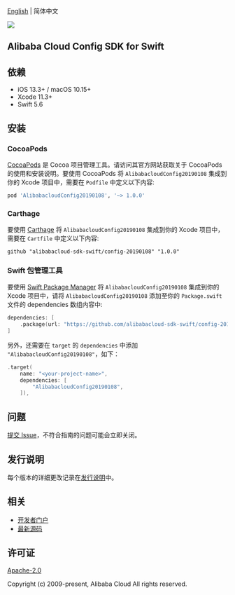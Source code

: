 [English](README.md) | 简体中文

![](https://aliyunsdk-pages.alicdn.com/icons/AlibabaCloud.svg)

## Alibaba Cloud Config SDK for Swift

## 依赖

- iOS 13.3+ / macOS 10.15+
- Xcode 11.3+
- Swift 5.6

## 安装

### CocoaPods

[CocoaPods](https://cocoapods.org) 是 Cocoa 项目管理工具。请访问其官方网站获取关于 CocoaPods 的使用和安装说明。要使用 CocoaPods 将 `AlibabacloudConfig20190108` 集成到你的 Xcode 项目中，需要在 `Podfile` 中定义以下内容:

```ruby
pod 'AlibabacloudConfig20190108', '~> 1.0.0'
```

### Carthage

要使用 [Carthage](https://github.com/Carthage/Carthage) 将 `AlibabacloudConfig20190108` 集成到你的 Xcode 项目中，需要在 `Cartfile` 中定义以下内容:

```ogdl
github "alibabacloud-sdk-swift/config-20190108" "1.0.0"
```

### Swift 包管理工具

要使用 [Swift Package Manager](https://swift.org/package-manager/) 将 `AlibabacloudConfig20190108` 集成到你的 Xcode 项目中，请将 `AlibabacloudConfig20190108` 添加至你的 `Package.swift` 文件的 dependencies 数组内容中:

```swift
dependencies: [
    .package(url: "https://github.com/alibabacloud-sdk-swift/config-20190108.git", from: "1.0.0")
]
```

另外，还需要在 `target` 的 `dependencies` 中添加 `"AlibabacloudConfig20190108"`，如下：

```swift
.target(
    name: "<your-project-name>",
    dependencies: [
        "AlibabacloudConfig20190108",
    ]),
```

## 问题

[提交 Issue](https://github.com/alibabacloud-sdk-swift/config-20190108/issues/new)，不符合指南的问题可能会立即关闭。

## 发行说明

每个版本的详细更改记录在[发行说明](./ChangeLog.txt)中。

## 相关

* [开发者门户](https://next.api.aliyun.com/home)
* [最新源码](https://github.com/alibabacloud-sdk-swift/config-20190108)

## 许可证

[Apache-2.0](http://www.apache.org/licenses/LICENSE-2.0)

Copyright (c) 2009-present, Alibaba Cloud All rights reserved.
